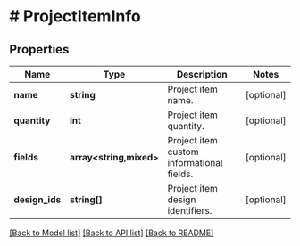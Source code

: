 # # ProjectItemInfo

## Properties

Name | Type | Description | Notes
------------ | ------------- | ------------- | -------------
**name** | **string** | Project item name. | [optional]
**quantity** | **int** | Project item quantity. | [optional]
**fields** | **array<string,mixed>** | Project item custom informational fields. | [optional]
**design_ids** | **string[]** | Project item design identifiers. | [optional]

[[Back to Model list]](../../README.md#models) [[Back to API list]](../../README.md#endpoints) [[Back to README]](../../README.md)
